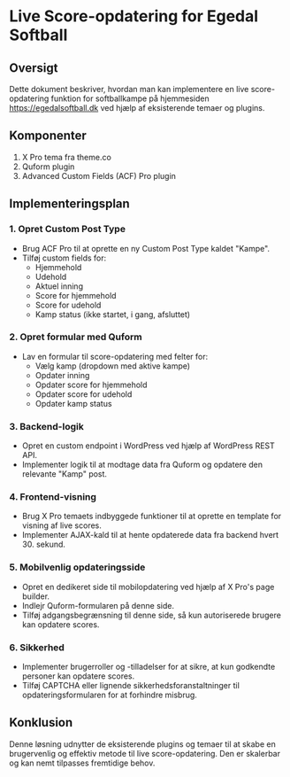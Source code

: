 # Live Score-opdatering for Egedal Softball

## Oversigt
Dette dokument beskriver, hvordan man kan implementere en live score-opdatering funktion for softballkampe på hjemmesiden https://egedalsoftball.dk ved hjælp af eksisterende temaer og plugins.

## Komponenter
1. X Pro tema fra theme.co
2. Quform plugin
3. Advanced Custom Fields (ACF) Pro plugin

## Implementeringsplan

### 1. Opret Custom Post Type
- Brug ACF Pro til at oprette en ny Custom Post Type kaldet "Kampe".
- Tilføj custom fields for:
  - Hjemmehold
  - Udehold
  - Aktuel inning
  - Score for hjemmehold
  - Score for udehold
  - Kamp status (ikke startet, i gang, afsluttet)

### 2. Opret formular med Quform
- Lav en formular til score-opdatering med felter for:
  - Vælg kamp (dropdown med aktive kampe)
  - Opdater inning
  - Opdater score for hjemmehold
  - Opdater score for udehold
  - Opdater kamp status

### 3. Backend-logik
- Opret en custom endpoint i WordPress ved hjælp af WordPress REST API.
- Implementer logik til at modtage data fra Quform og opdatere den relevante "Kamp" post.

### 4. Frontend-visning
- Brug X Pro temaets indbyggede funktioner til at oprette en template for visning af live scores.
- Implementer AJAX-kald til at hente opdaterede data fra backend hvert 30. sekund.

### 5. Mobilvenlig opdateringsside
- Opret en dedikeret side til mobilopdatering ved hjælp af X Pro's page builder.
- Indlejr Quform-formularen på denne side.
- Tilføj adgangsbegrænsning til denne side, så kun autoriserede brugere kan opdatere scores.

### 6. Sikkerhed
- Implementer brugerroller og -tilladelser for at sikre, at kun godkendte personer kan opdatere scores.
- Tilføj CAPTCHA eller lignende sikkerhedsforanstaltninger til opdateringsformularen for at forhindre misbrug.

## Konklusion
Denne løsning udnytter de eksisterende plugins og temaer til at skabe en brugervenlig og effektiv metode til live score-opdatering. Den er skalerbar og kan nemt tilpasses fremtidige behov.

